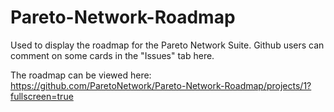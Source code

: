 # Pareto-Network-Roadmap
Used to display the roadmap for the Pareto Network Suite. Github users can comment on some cards in the "Issues" tab here.

The roadmap can be viewed here: https://github.com/ParetoNetwork/Pareto-Network-Roadmap/projects/1?fullscreen=true

